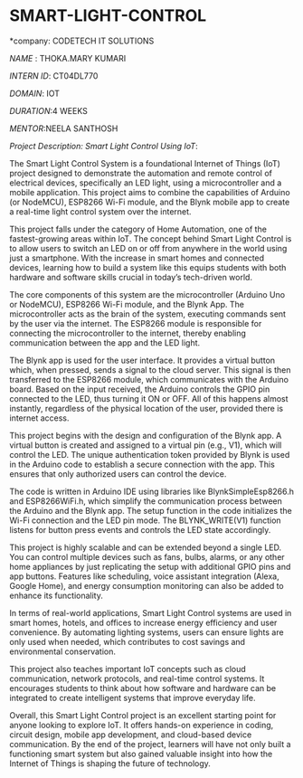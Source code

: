# SMART-LIGHT-CONTROL

*company: CODETECH IT SOLUTIONS

*NAME* : THOKA.MARY KUMARI

*INTERN ID*: CT04DL770

*DOMAIN*: IOT

*DURATION*:4 WEEKS

*MENTOR*:NEELA SANTHOSH



*Project Description: Smart Light Control Using IoT*:



The Smart Light Control System is a foundational Internet of Things (IoT) project designed to demonstrate the automation and remote control of electrical devices, specifically an LED light, using a microcontroller and a mobile application. This project aims to combine the capabilities of Arduino (or NodeMCU), ESP8266 Wi-Fi module, and the Blynk mobile app to create a real-time light control system over the internet.

This project falls under the category of Home Automation, one of the fastest-growing areas within IoT. The concept behind Smart Light Control is to allow users to switch an LED on or off from anywhere in the world using just a smartphone. With the increase in smart homes and connected devices, learning how to build a system like this equips students with both hardware and software skills crucial in today’s tech-driven world.

The core components of this system are the microcontroller (Arduino Uno or NodeMCU), ESP8266 Wi-Fi module, and the Blynk App. The microcontroller acts as the brain of the system, executing commands sent by the user via the internet. The ESP8266 module is responsible for connecting the microcontroller to the internet, thereby enabling communication between the app and the LED light.

The Blynk app is used for the user interface. It provides a virtual button which, when pressed, sends a signal to the cloud server. This signal is then transferred to the ESP8266 module, which communicates with the Arduino board. Based on the input received, the Arduino controls the GPIO pin connected to the LED, thus turning it ON or OFF. All of this happens almost instantly, regardless of the physical location of the user, provided there is internet access.

This project begins with the design and configuration of the Blynk app. A virtual button is created and assigned to a virtual pin (e.g., V1), which will control the LED. The unique authentication token provided by Blynk is used in the Arduino code to establish a secure connection with the app. This ensures that only authorized users can control the device.

The code is written in Arduino IDE using libraries like BlynkSimpleEsp8266.h and ESP8266WiFi.h, which simplify the communication process between the Arduino and the Blynk app. The setup function in the code initializes the Wi-Fi connection and the LED pin mode. The BLYNK_WRITE(V1) function listens for button press events and controls the LED state accordingly.

This project is highly scalable and can be extended beyond a single LED. You can control multiple devices such as fans, bulbs, alarms, or any other home appliances by just replicating the setup with additional GPIO pins and app buttons. Features like scheduling, voice assistant integration (Alexa, Google Home), and energy consumption monitoring can also be added to enhance its functionality.

In terms of real-world applications, Smart Light Control systems are used in smart homes, hotels, and offices to increase energy efficiency and user convenience. By automating lighting systems, users can ensure lights are only used when needed, which contributes to cost savings and environmental conservation.

This project also teaches important IoT concepts such as cloud communication, network protocols, and real-time control systems. It encourages students to think about how software and hardware can be integrated to create intelligent systems that improve everyday life.

Overall, this Smart Light Control project is an excellent starting point for anyone looking to explore IoT. It offers hands-on experience in coding, circuit design, mobile app development, and cloud-based device communication. By the end of the project, learners will have not only built a functioning smart system but also gained valuable insight into how the Internet of Things is shaping the future of technology.


